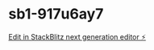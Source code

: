 # sb1-917u6ay7

[Edit in StackBlitz next generation editor ⚡️](https://stackblitz.com/~/github.com/Iamsam45x/sb1-917u6ay7)